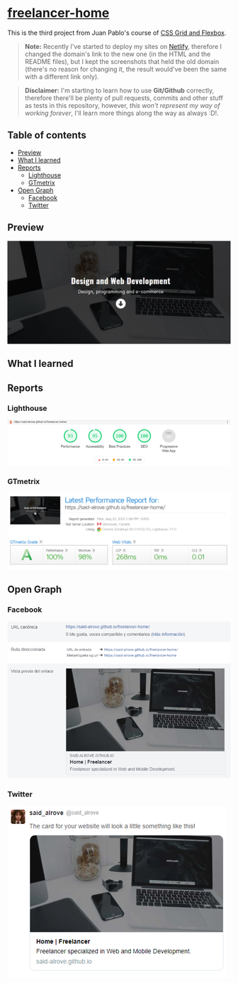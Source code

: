 # [freelancer-home](https://freelancer-home-392892.netlify.app/)
This is the third project from Juan Pablo's course of [CSS Grid and Flexbox](https://www.udemy.com/course/css-grid-y-flexbox-la-guia-definitiva-crea-10-proyectos/).

> **Note:** Recently I've started to deploy my sites on [Netlify](https://app.netlify.com/), therefore I changed the domain's link to the new one (in the HTML and the README files), but I kept the screenshots that held the old domain (there's no reason for changing it, the result would've been the same with a different link only).

> **Disclaimer:** I'm starting to learn how to use **Git/Github** correctly, therefore there'll be plenty of pull requests, commits and other stuff as tests in this repository, however, *this won't represent my way of working forever*, I'll learn more things along the way as always :D!.

## Table of contents
* [Preview](#preview)
* [What I learned](#what-i-learned)
* [Reports](#reports)
    - [Lighthouse](#lighthouse)
    - [GTmetrix](#gtmetrix)
* [Open Graph](#open-graph)
    - [Facebook](#facebook)
    - [Twitter](#twitter)

## Preview
![](readme/screenshot.png)

## What I learned


## Reports

### Lighthouse
![](readme/lighthouse.png)

### GTmetrix
![](readme/gtmetrix.png)

## Open Graph

### Facebook
![](readme/facebook.png)

### Twitter
![](readme/twitter.png)
